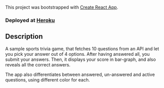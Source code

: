 This project was bootstrapped with [Create React App](https://github.com/facebook/create-react-app).

### Deployed at [Heroku](https://sports-quiz.herokuapp.com/)

## Description
A sample sports trivia game, that fetches 10 questions from an API and let you pick your answer out of 4 options.
After having answered all, you submit your answers.
Then, it displays your score in bar-graph, and also reveals all the correct answers.

The app also differentiates between answered, un-answered and active questions, using different color for each.
